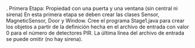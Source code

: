 . Primera Etapa: Propiedad con una puerta y una ventana (sin central ni sirena)
En esta primera etapa se deben crear las clases Sensor, MagneticSensor, Door y Window. Cree el 
programa Stage1.java para crear los objetos a partir de la definición hecha en el archivo de entrada
con valor 0 para el número de detectores PIR. La última línea del archivo de entrada se puede omitir 
(no hay sirena).
